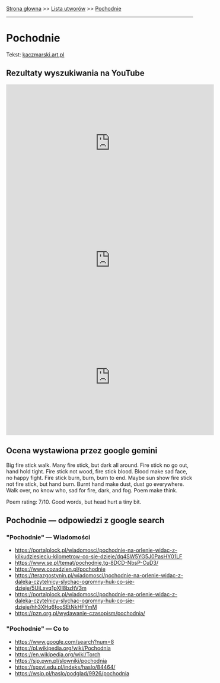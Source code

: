 [Strona głowna](../index.md) >> [Lista utworów](../list.md) >> [Pochodnie](437.md)

---

# Pochodnie

Tekst: [kaczmarski.art.pl](https://www.kaczmarski.art.pl/tworczosc/wiersze/pochodnie/)

## Rezultaty wyszukiwania na YouTube

<iframe width="560" height="315" src="https://www.youtube.com/embed/YiABiSPt4_M?si=IdontcarewhotheIRSsendsImnotpayingtaxes" title="YouTube video player" frameborder="0" allow="accelerometer; autoplay; clipboard-write; encrypted-media; gyroscope; picture-in-picture; web-share" referrerpolicy="strict-origin-when-cross-origin" allowfullscreen></iframe>

<iframe width="560" height="315" src="https://www.youtube.com/embed/er7ipg_zvfM?si=IdontcarewhotheIRSsendsImnotpayingtaxes" title="YouTube video player" frameborder="0" allow="accelerometer; autoplay; clipboard-write; encrypted-media; gyroscope; picture-in-picture; web-share" referrerpolicy="strict-origin-when-cross-origin" allowfullscreen></iframe>

<iframe width="560" height="315" src="https://www.youtube.com/embed/fklCTs25Pyg?si=IdontcarewhotheIRSsendsImnotpayingtaxes" title="YouTube video player" frameborder="0" allow="accelerometer; autoplay; clipboard-write; encrypted-media; gyroscope; picture-in-picture; web-share" referrerpolicy="strict-origin-when-cross-origin" allowfullscreen></iframe>

## Ocena wystawiona przez google gemini

Big fire stick walk. Many fire stick, but dark all around. Fire stick no go out, hand hold tight. Fire stick not wood, fire stick blood. Blood make sad face, no happy fight. Fire stick burn, burn, burn to end. Maybe sun show fire stick not fire stick, but hand burn. Burnt hand make dust, dust go everywhere. Walk over, no know who, sad for fire, dark, and fog. Poem make think.

Poem rating: 7/10. Good words, but head hurt a tiny bit.


## Pochodnie — odpowiedzi z google search

### "Pochodnie" — Wiadomości

 - <https://portalplock.pl/wiadomosci/pochodnie-na-orlenie-widac-z-kilkudziesieciu-kilometrow-co-sie-dzieje/dq4SW5YG5J0PasHY01LF>
 - <https://www.se.pl/temat/pochodnie,tg-8DCD-NbsP-CuD3/>
 - <https://www.cozadzien.pl/pochodnie>
 - <https://terazgostynin.pl/wiadomosci/pochodnie-na-orlenie-widac-z-daleka-czytelnicy-slychac-ogromny-huk-co-sie-dzieje/5UiLxvq1pXIl8bzItV3m>
 - <https://portalplock.pl/wiadomosci/pochodnie-na-orlenie-widac-z-daleka-czytelnicy-slychac-ogromny-huk-co-sie-dzieje/hh3XHq6fooSEtNkHFYmM>
 - <https://pzn.org.pl/wydawanie-czasopism/pochodnia/>

### "Pochodnie" — Co to

 - <https://www.google.com/search?num=8>
 - <https://pl.wikipedia.org/wiki/Pochodnia>
 - <https://en.wikipedia.org/wiki/Torch>
 - <https://sjp.pwn.pl/slowniki/pochodnia>
 - <https://spxvi.edu.pl/indeks/haslo/84464/>
 - <https://wsjp.pl/haslo/podglad/9926/pochodnia>

